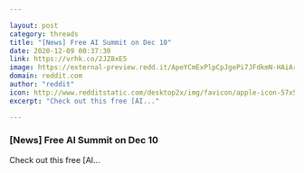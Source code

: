 ```yaml
---

layout: post
category: threads
title: "[News] Free AI Summit on Dec 10"
date: 2020-12-09 00:37:30
link: https://vrhk.co/2JZ8xE5
image: https://external-preview.redd.it/ApeYCmExPlpCpJgePi7JFdkmN-HAiArFEybPjZNEh1E.jpg?width=750&height=392.670157068&auto=webp&crop=750:392.670157068,smart&s=c425f644d6763131cdab7521507b292ecdf43424
domain: reddit.com
author: "reddit"
icon: http://www.redditstatic.com/desktop2x/img/favicon/apple-icon-57x57.png
excerpt: "Check out this free [AI..."

---
```


### [News] Free AI Summit on Dec 10

Check out this free [AI...